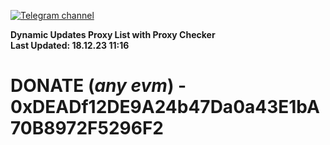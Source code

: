 [![Telegram channel](https://img.shields.io/endpoint?url=https://runkit.io/damiankrawczyk/telegram-badge/branches/master?url=https://t.me/n4z4v0d)](https://t.me/n4z4v0d) 

**Dynamic Updates Proxy List with Proxy Checker**  
**Last Updated: 18.12.23 11:16**

# DONATE (_any evm_) - 0xDEADf12DE9A24b47Da0a43E1bA70B8972F5296F2
